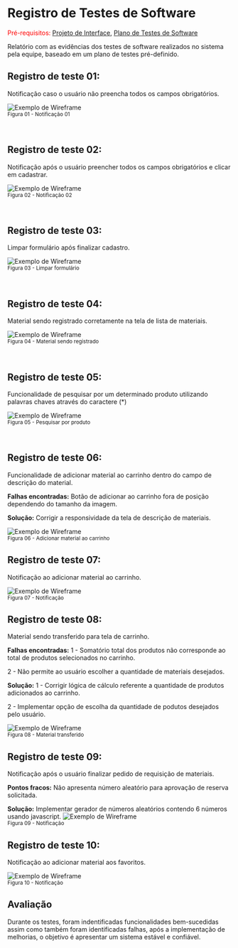 # Registro de Testes de Software

<span style="color:red">Pré-requisitos: <a href="3-Projeto de Interface.md"> Projeto de Interface</a></span>, <a href="8-Plano de Testes de Software.md"> Plano de Testes de Software</a>

Relatório com as evidências dos testes de software realizados no sistema pela equipe, baseado em um plano de testes pré-definido.
<br>

## Registro de teste 01:

Notificação caso o usuário não preencha todos os campos obrigatórios.

![Exemplo de Wireframe](img/10-msg-cadastrar-material.PNG)  <br>
 <sub> Figura 01 - Notificação 01 <sub>

<br>

## Registro de teste 02:

Notificação após o usuário preencher todos os campos obrigatórios  e clicar em cadastrar.

![Exemplo de Wireframe](img/11-msg-cadastrar-material-ok.PNG) <br>
 <sub> Figura 02 -  Notificação 02<sub>

<br>

## Registro de teste 03:

Limpar formulário após finalizar cadastro.

![Exemplo de Wireframe](img/1-cadastro-produto-proj.PNG) <br>
<sub> Figura 03 - Limpar formulário <sub>

<br>

## Registro de teste 04:

Material sendo registrado corretamente na tela de lista de materiais.

![Exemplo de Wireframe](img/12-material-add-list.PNG) <br>
<sub> Figura 04 -  Material sendo registrado<sub>

<br>

## Registro de teste 05:

Funcionalidade de pesquisar por um determinado produto utilizando palavras chaves através do caractere (*) 

![Exemplo de Wireframe](img/13-pesquisar.PNG) <br>
<sub> Figura 05 - Pesquisar por produto <sub>

<br>

## Registro de teste 06:

Funcionalidade de adicionar material ao carrinho dentro do campo de descrição do material.

**Falhas encontradas:**
Botão de adicionar ao carrinho fora de posição dependendo do tamanho da imagem.

**Solução:**
Corrigir a responsividade da tela de descrição de materiais.

![Exemplo de Wireframe](img/4-descricao-lista-materiais-cart-fav-proj.PNG) <br>
<sub> Figura 06 - Adicionar material ao carrinho <sub>



## Registro de teste 07:

Notificação ao adicionar material ao carrinho.

![Exemplo de Wireframe](img/14-msg-add-cart.PNG) <br>
<sub> Figura 07 -  Notificação<sub>



## Registro de teste 08:

Material sendo transferido para tela de carrinho.

**Falhas encontradas:**
1 - Somatório total dos produtos não corresponde ao total de produtos selecionados no carrinho.

2 - Não permite ao usuário escolher a quantidade de materiais desejados.

**Solução:**
1 - Corrigir lógica de cálculo referente a quantidade de produtos adicionados ao carrinho.

2 - Implementar opção de escolha da quantidade de podutos desejados pelo usuário.

![Exemplo de Wireframe](img/17-material-no-cart.PNG) <br>
<sub> Figura 08 - Material transferido <sub>



## Registro de teste 09:

Notificação após o usuário finalizar pedido de requisição de materiais.

**Pontos fracos:**
Não apresenta número aleatório para aprovação de reserva solicitada.

**Solução:**
 Implementar gerador de números aleatórios contendo 6 números usando javascript.
![Exemplo de Wireframe](img/3-carrinho-requ-proj.PNG)<br>
 <sub> Figura 09 -  Notificação<sub>



## Registro de teste 10:

Notificação ao adicionar material aos favoritos.

![Exemplo de Wireframe](img/15-msg-add-fav.PNG)<br>
<sub> Figura 10 -  Notificação<sub>


## Avaliação

Durante os testes, foram indentificadas funcionalidades bem-sucedidas assim como também foram identificadas falhas, após a implementação de melhorias, o objetivo é apresentar um sistema estável e confiável. 







